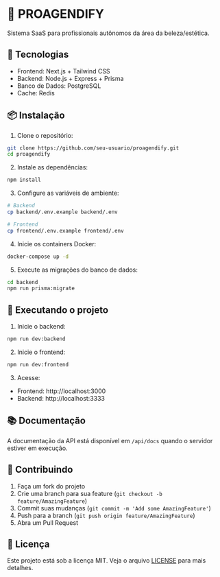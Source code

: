# 🧠 PROAGENDIFY

Sistema SaaS para profissionais autônomos da área da beleza/estética.

## 🚀 Tecnologias

- Frontend: Next.js + Tailwind CSS
- Backend: Node.js + Express + Prisma
- Banco de Dados: PostgreSQL
- Cache: Redis

## 📦 Instalação

1. Clone o repositório:
```bash
git clone https://github.com/seu-usuario/proagendify.git
cd proagendify
```

2. Instale as dependências:
```bash
npm install
```

3. Configure as variáveis de ambiente:
```bash
# Backend
cp backend/.env.example backend/.env

# Frontend
cp frontend/.env.example frontend/.env
```

4. Inicie os containers Docker:
```bash
docker-compose up -d
```

5. Execute as migrações do banco de dados:
```bash
cd backend
npm run prisma:migrate
```

## 🚀 Executando o projeto

1. Inicie o backend:
```bash
npm run dev:backend
```

2. Inicie o frontend:
```bash
npm run dev:frontend
```

3. Acesse:
- Frontend: http://localhost:3000
- Backend: http://localhost:3333

## 📚 Documentação

A documentação da API está disponível em `/api/docs` quando o servidor estiver em execução.

## 🤝 Contribuindo

1. Faça um fork do projeto
2. Crie uma branch para sua feature (`git checkout -b feature/AmazingFeature`)
3. Commit suas mudanças (`git commit -m 'Add some AmazingFeature'`)
4. Push para a branch (`git push origin feature/AmazingFeature`)
5. Abra um Pull Request

## 📝 Licença

Este projeto está sob a licença MIT. Veja o arquivo [LICENSE](LICENSE) para mais detalhes.

